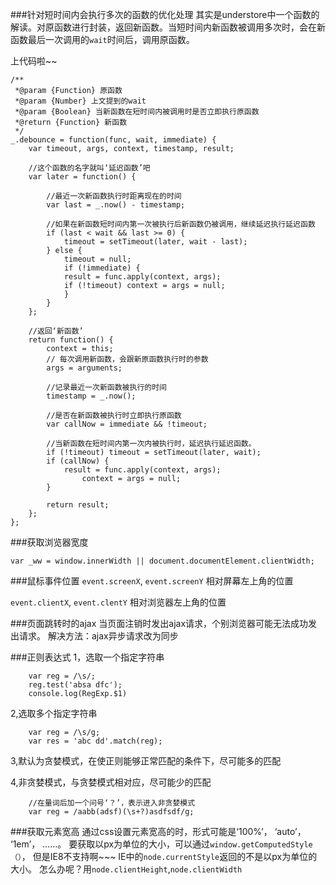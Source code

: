###针对短时间内会执行多次的函数的优化处理
其实是understore中一个函数的解读。对原函数进行封装，返回新函数。当短时间内新函数被调用多次时，会在新函数最后一次调用的`wait`时间后，调用原函数。

上代码啦~~


	/**
	 *@param {Function} 原函数
	 *@param {Number} 上文提到的wait
	 *@param {Boolean} 当新函数在短时间内被调用时是否立即执行原函数
	 *@return {Function} 新函数
	 */
	_.debounce = function(func, wait, immediate) {
    	var timeout, args, context, timestamp, result;
		
		//这个函数的名字就叫‘延迟函数’吧
    	var later = function() {
    	
    		//最近一次新函数执行时距离现在的时间
      		var last = _.now() - timestamp;
			
			//如果在新函数短时间内第一次被执行后新函数仍被调用，继续延迟执行延迟函数
      		if (last < wait && last >= 0) {
        		timeout = setTimeout(later, wait - last);
      		} else {
        		timeout = null;
        		if (!immediate) {
          		result = func.apply(context, args);
          		if (!timeout) context = args = null;
        		}
      		}
    	};
		
		//返回‘新函数’
    	return function() {
      		context = this;
      		// 每次调用新函数，会跟新原函数执行时的参数
      		args = arguments;
      		
      		//记录最近一次新函数被执行的时间
      		timestamp = _.now();
      		
      		//是否在新函数被执行时立即执行原函数
      		var callNow = immediate && !timeout;
      		
      		//当新函数在短时间内第一次内被执行时，延迟执行延迟函数。
      		if (!timeout) timeout = setTimeout(later, wait);
      		if (callNow) {
        		result = func.apply(context, args);
        			context = args = null;
      		}

      		return result;
    	};
  	};
  	
###获取浏览器宽度
	
	var _ww = window.innerWidth || document.documentElement.clientWidth;
 
 
###鼠标事件位置
`event.screenX`, `event.screenY` 相对屏幕左上角的位置

`event.clientX`, `event.clentY` 相对浏览器左上角的位置

###页面跳转时的ajax
当页面注销时发出ajax请求，个别浏览器可能无法成功发出请求。
解决方法：ajax异步请求改为同步

###正则表达式
1，选取一个指定字符串

		
		var reg = /\s/;
		reg.test('absa dfc');
		console.log(RegExp.$1)

2,选取多个指定字符串

		var reg = /\s/g;
		var res = 'abc dd'.match(reg);
		
3,默认为贪婪模式，在使正则能够正常匹配的条件下，尽可能多的匹配

4,非贪婪模式，与贪婪模式相对应，尽可能少的匹配

		//在量词后加一个问号‘？’，表示进入非贪婪模式
		var reg = /aabb(adsf)(\s+?)asdfsdf/g;
		
		
###获取元素宽高
通过css设置元素宽高的时，形式可能是‘100%’， ‘auto’， ‘1em’， ……。
要获取以px为单位的大小，可以通过`window.getComputedStyle（）`， 但是IE8不支持啊~~~
IE中的`node.currentStyle`返回的不是以px为单位的大小。
怎么办呢？用`node.clientHeight`,`node.clientWidth`
